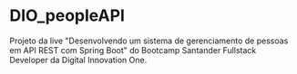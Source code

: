 # DIO_peopleAPI
Projeto da live "Desenvolvendo um sistema de gerenciamento de pessoas em API REST com Spring Boot" do Bootcamp Santander Fullstack Developer da Digital Innovation One.
